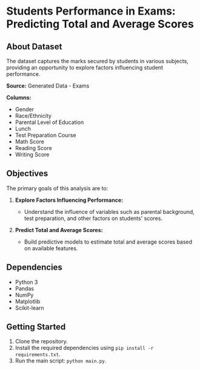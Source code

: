 # Students Performance in Exams: Predicting Total and Average Scores

## About Dataset
The dataset captures the marks secured by students in various subjects, providing an opportunity to explore factors influencing student performance.

**Source:** Generated Data - Exams

**Columns:**
- Gender
- Race/Ethnicity
- Parental Level of Education
- Lunch
- Test Preparation Course
- Math Score
- Reading Score
- Writing Score

## Objectives
The primary goals of this analysis are to:

1. **Explore Factors Influencing Performance:**
   - Understand the influence of variables such as parental background, test preparation, and other factors on students' scores.

2. **Predict Total and Average Scores:**
   - Build predictive models to estimate total and average scores based on available features.

## Dependencies
- Python 3
- Pandas
- NumPy
- Matplotlib
- Scikit-learn

## Getting Started
1. Clone the repository.
2. Install the required dependencies using `pip install -r requirements.txt`.
3. Run the main script: `python main.py`.
